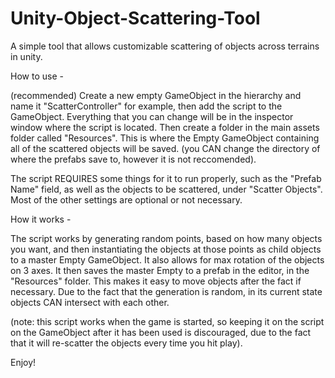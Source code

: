 # Unity-Object-Scattering-Tool
A simple tool that allows customizable scattering of objects across terrains in unity.

How to use - 

(recommended) 
Create a new empty GameObject in the hierarchy and name it "ScatterController" for example, then add the script to the 
GameObject. Everything that you can change will be in the inspector window where the script is located. Then create a folder in 
the main assets folder called "Resources". This is where the Empty GameObject containing all of the scattered objects will be saved.
(you CAN change the directory of where the prefabs save to, however it is not reccomended).

The script REQUIRES some things for it to run properly, such as the "Prefab Name" field, as well as the objects to be 
scattered, under "Scatter Objects". Most of the other settings are optional or not necessary. 

How it works -

The script works by generating random points, based on how many objects you want, and then instantiating the objects at those 
points as child objects to a master Empty GameObject. It also allows for max rotation of the objects on 3 axes. It then saves the 
master Empty to a prefab in the editor,  in the "Resources" folder. This makes it easy to move objects after the fact if necessary. 
Due to the fact that the generation is random, in its current state objects CAN intersect with each other.

(note: this script works when the game is started, so keeping it on the script on the GameObject after it has 
been used is discouraged, due to the fact that it will re-scatter the objects every time you hit play).

Enjoy!
